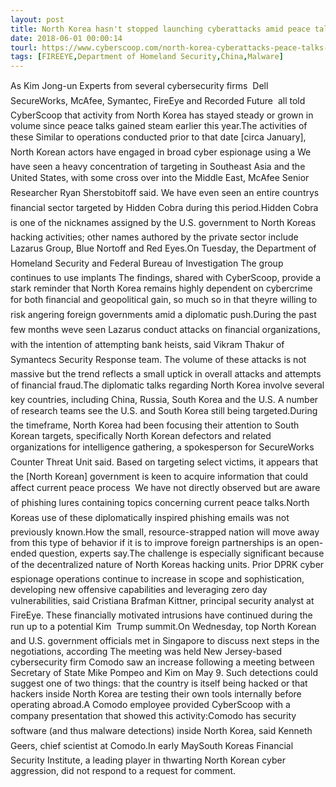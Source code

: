 ```yaml
---
layout: post
title: North Korea hasn't stopped launching cyberattacks amid peace talks
date: 2018-06-01 00:00:14
tourl: https://www.cyberscoop.com/north-korea-cyberattacks-peace-talks-recorded-future-comodo/?category_news=technology
tags: [FIREEYE,Department of Homeland Security,China,Malware]
---
```

As Kim Jong-un Experts from several cybersecurity firms  Dell SecureWorks, McAfee, Symantec, FireEye and Recorded Future  all told CyberScoop that activity from North Korea has stayed steady or grown in volume since peace talks gained steam earlier this year.The activities of these Similar to operations conducted prior to that date [circa January], North Korean actors have engaged in broad cyber espionage using a We have seen a heavy concentration of targeting in Southeast Asia and the United States, with some cross over into the Middle East, McAfee Senior Researcher Ryan Sherstobitoff said. We have even seen an entire countrys financial sector targeted by Hidden Cobra during this period.Hidden Cobra is one of the nicknames assigned by the U.S. government to North Koreas hacking activities; other names authored by the private sector include Lazarus Group, Blue Nortoff and Red Eyes.On Tuesday, the Department of Homeland Security and Federal Bureau of Investigation The group continues to use implants The findings, shared with CyberScoop, provide a stark reminder that North Korea remains highly dependent on cybercrime for both financial and geopolitical gain, so much so in that theyre willing to risk angering foreign governments amid a diplomatic push.During the past few months weve seen Lazarus conduct attacks on financial organizations, with the intention of attempting bank heists, said Vikram Thakur of Symantecs Security Response team. The volume of these attacks is not massive but the trend reflects a small uptick in overall attacks and attempts of financial fraud.The diplomatic talks regarding North Korea involve several key countries, including China, Russia, South Korea and the U.S. A number of research teams see the U.S. and South Korea still being targeted.During the timeframe, North Korea had been focusing their attention to South Korean targets, specifically North Korean defectors and related organizations for intelligence gathering, a spokesperson for SecureWorks Counter Threat Unit said. Based on targeting select victims, it appears that the [North Korean] government is keen to acquire information that could affect current peace process  We have not directly observed but are aware of phishing lures containing topics concerning current peace talks.North Koreas use of these diplomatically inspired phishing emails was not previously known.How the small, resource-strapped nation will move away from this type of behavior if it is to improve foreign partnerships is an open-ended question, experts say.The challenge is especially significant because of the decentralized nature of North Koreas hacking units. Prior DPRK cyber espionage operations continue to increase in scope and sophistication, developing new offensive capabilities and leveraging zero day vulnerabilities, said Cristiana Brafman Kittner, principal security analyst at FireEye. These financially motivated intrusions have continued during the run up to a potential Kim  Trump summit.On Wednesday, top North Korean and U.S. government officials met in Singapore to discuss next steps in the negotiations, according The meeting was held New Jersey-based cybersecurity firm Comodo saw an increase following a meeting between Secretary of State Mike Pompeo and Kim on May 9. Such detections could suggest one of two things: that the country is itself being hacked or that hackers inside North Korea are testing their own tools internally before operating abroad.A Comodo employee provided CyberScoop with a company presentation that showed this activity:Comodo has security software (and thus malware detections) inside North Korea, said Kenneth Geers, chief scientist at Comodo.In early MaySouth Koreas Financial Security Institute, a leading player in thwarting North Korean cyber aggression, did not respond to a request for comment.